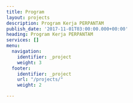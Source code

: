 ```yaml
---
title: Program
layout: projects
description: Program Kerja PERPANTAM
publish_date: '2017-11-01T03:00:00.000+00:00'
heading: Program Kerja PERPANTAM
services: []
menu:
  navigation:
    identifier: _project
    weight: 3
  footer:
    identifier: _project
    url: "/projects/"
    weight: 2

---
```

